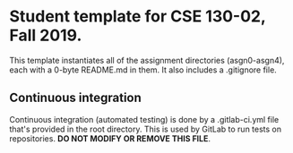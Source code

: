 # Student template for CSE 130-02, Fall 2019.

This template instantiates all of the assignment directories (asgn0-asgn4),
each with a 0-byte README.md in them. It also includes a .gitignore file.

## Continuous integration

Continuous integration (automated testing) is done by a .gitlab-ci.yml
file that's provided in the root directory. This is used by GitLab to
run tests on repositories. **DO NOT MODIFY OR REMOVE THIS FILE**.
